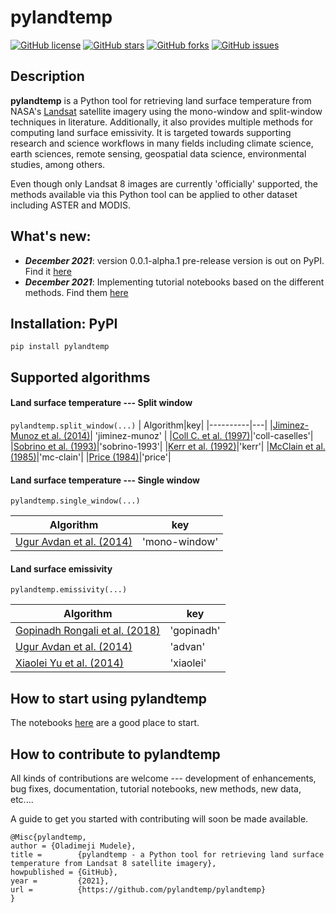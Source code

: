 # pylandtemp

[![GitHub license](https://img.shields.io/github/license/pylandtemp/pylandtemp)](https://github.com/pylandtemp/pylandtemp/blob/master/LICENSE)
[![GitHub stars](https://img.shields.io/github/stars/pylandtemp/pylandtemp)](https://github.com/pylandtemp/pylandtemp/stargazers)
[![GitHub forks](https://img.shields.io/github/forks/pylandtemp/pylandtemp)](https://github.com/pylandtemp/pylandtemp/network)
[![GitHub issues](https://img.shields.io/github/issues/pylandtemp/pylandtemp)](https://github.com/pylandtemp/pylandtemp/issues)

## Description

**pylandtemp** is a Python tool for retrieving land surface temperature from NASA's [Landsat](https://www.usgs.gov/landsat-missions) satellite imagery using the mono-window and split-window techniques in literature.
Additionally, it also provides multiple methods for computing land surface emissivity. It is targeted towards supporting research and science workflows in many fields including climate science, earth sciences, remote sensing, geospatial data science, environmental studies, among others.

Even though only Landsat 8 images are currently 'officially' supported, the methods available via this Python tool can be applied to other dataset including ASTER and MODIS.


## What's new:
- ***December 2021***: version 0.0.1-alpha.1 pre-release version is out on PyPI. Find it [here](https://pypi.org/project/pylandtemp/) 
- ***December 2021***: Implementing tutorial notebooks based on the different methods. Find them [here](https://github.com/pylandtemp/pylandtemp/tree/master/tutorials)


## Installation: PyPI

`pip install pylandtemp`


## Supported algorithms

#### Land surface temperature --- Split window 
`pylandtemp.split_window(...)`
| Algorithm|key|
|----------|---|
|[Jiminez-Munoz et al. (2014)](https://ieeexplore.ieee.org/abstract/document/6784508/?casa_token=A6cR6LeSSuoAAAAA:eFg3nxZvDTJpEBhvAmOwwJxo9rWy-y3aTdnArzEfbtM1UWUbBLhG9NhmeiQstFLTY8jbsT7x)| 'jiminez-munoz' |
|[Coll C. et al. (1997)](https://agupubs.onlinelibrary.wiley.com/doi/abs/10.1029/97JD00929)|'coll-caselles'|
|[Sobrino et al. (1993)](https://link.springer.com/content/pdf/10.1007/BF02524225.pdf)|'sobrino-1993'|
|[Kerr et al. (1992)](https://www.sciencedirect.com/science/article/abs/pii/003442579290078X)|'kerr'|
|[McClain et al. (1985)](https://agupubs.onlinelibrary.wiley.com/doi/abs/10.1029/JC090iC06p11587)|'mc-clain'|
|[Price (1984)](https://agupubs.onlinelibrary.wiley.com/doi/abs/10.1029/JD089iD05p07231)|'price'|

#### Land surface temperature --- Single window 
`pylandtemp.single_window(...)`

| Algorithm|key|
|----------|---|
|[Ugur Avdan et al. (2014)](https://www.hindawi.com/journals/js/2016/1480307/)| 'mono-window' |

#### Land surface emissivity 
`pylandtemp.emissivity(...)`

| Algorithm|key|
|----------|---|
|[Gopinadh Rongali et al. (2018)](https://www.researchgate.net/publication/327461405_Split-Window_Algorithm_for_Retrieval_of_Land_Surface_Temperature_Using_Landsat_8_Thermal_Infrared_Data)| 'gopinadh' |
|[Ugur Avdan et al. (2014)](https://www.hindawi.com/journals/js/2016/1480307/)| 'advan' |
|[Xiaolei Yu et al. (2014)](https://www.mdpi.com/2072-4292/6/10/9829)| 'xiaolei' |



## How to start using pylandtemp
The notebooks [here](https://github.com/pylandtemp/pylandtemp/tree/master/tutorials) are a good place to start.



## How to contribute to pylandtemp

All kinds of contributions are welcome --- development of enhancements, bug fixes, documentation, tutorial notebooks, new methods, new data, etc.... 

A guide to get you started with contributing will soon be made available.

```
@Misc{pylandtemp,
author = {Oladimeji Mudele},
title =        {pylandtemp - a Python tool for retrieving land surface temperature from Landsat 8 satellite imagery},
howpublished = {GitHub},
year =         {2021},
url =          {https://github.com/pylandtemp/pylandtemp}
}
```


